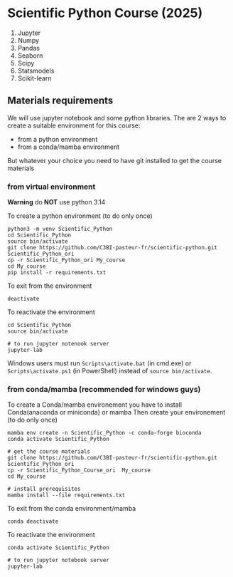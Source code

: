 # Scientific Python Course (2025)

1. Jupyter
2. Numpy
3. Pandas
5. Seaborn
6. Scipy
7. Statsmodels
8. Scikit-learn

## Materials requirements

We will use jupyter notebook and some python libraries.
The are 2 ways to create a suitable environment for this course:

- from a python environment
- from a conda/mamba environment

But whatever your choice you need to have git installed to get the course materials


### from virtual environment

**Warning** do **NOT** use python 3.14 

To create a python environment (to do only once)

	python3 -m venv Scientific_Python
	cd Scientific_Python
	source bin/activate
	git clone https://github.com/C3BI-pasteur-fr/scientific-python.git  Scientific_Python_ori
    cp -r Scientific_Python_ori My_course
	cd My_course
	pip install -r requirements.txt

To exit from the environment

	deactivate

To reactivate the environment

	cd Scientific_Python
	source bin/activate

	# to run jupyter notenook server
	jupyter-lab

Windows users must run `Scripts\activate.bat` (in cmd.exe) or `Scripts\activate.ps1` (in PowerShell) instead of `source bin/activate`.

### from conda/mamba (recommended for windows guys)


To create a Conda/mamba environement you have to install Conda(anaconda or miniconda) or mamba
Then create your environement (to do only once)

	mamba env create -n Scientific_Python -c conda-forge bioconda
	conda activate Scientific_Python

	# get the course materials
	git clone https://github.com/C3BI-pasteur-fr/scientific-python.git Scientific_Python_ori
    cp -r Scientific_Python_Course_ori  My_course
    cd My_course

	# install prerequisites
    mamba install --file requirements.txt

To exit from the conda environment/mamba

	conda deactivate

To reactivate the environment

	conda activate Scientific_Python

	# to run jupyter notebook server
	jupyter-lab

